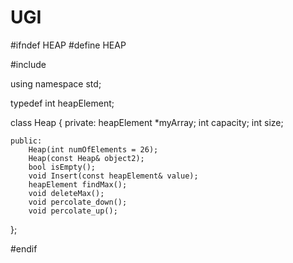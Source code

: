 UGI
===









#ifndef HEAP
#define HEAP

#include <iostream>

using namespace std;

typedef int heapElement;


class Heap
{
	private:
		heapElement *myArray;
		int capacity;
		int size;

	public:
		Heap(int numOfElements = 26);
		Heap(const Heap& object2);
		bool isEmpty();
		void Insert(const heapElement& value);
		heapElement findMax();
		void deleteMax();
		void percolate_down();
		void percolate_up();
};

#endif
